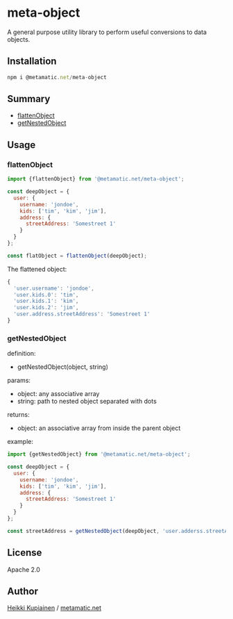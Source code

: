 # meta-object

A general purpose utility library to perform useful conversions to data objects.

## Installation

```js
npm i @metamatic.net/meta-object
```

## Summary

* [flattenObject](#flattenobject)
* [getNestedObject](#getnestedobject)


## Usage

### flattenObject 

```js
import {flattenObject} from '@metamatic.net/meta-object';

const deepObject = {
  user: {
    username: 'jondoe',
    kids: ['tim', 'kim', 'jim'],
    address: {
      streetAddress: 'Somestreet 1'
    }
  }
};

const flatObject = flattenObject(deepObject);
```

The flattened object: 
```js
{ 
  'user.username': 'jondoe',
  'user.kids.0': 'tim',
  'user.kids.1': 'kim',
  'user.kids.2': 'jim',
  'user.address.streetAddress': 'Somestreet 1' 
}
```

### getNestedObject 

definition:
* getNestedObject(object, string)

params:
* object: any associative array
* string: path to nested object separated with dots

returns:
* object: an associative array from inside the parent object

example:

```js
import {getNestedObject} from '@metamatic.net/meta-object';

const deepObject = {
  user: {
    username: 'jondoe',
    kids: ['tim', 'kim', 'jim'],
    address: {
      streetAddress: 'Somestreet 1'
    }
  }
};

const streetAddress = getNestedObject(deepObject, 'user.adderss.streetAddress');
```
## License 

Apache 2.0

## Author 

[Heikki Kupiainen](https://www.linkedin.com/in/heikki-kupiainen-oppikone) / [metamatic.net](http://www.metamatic.net)


